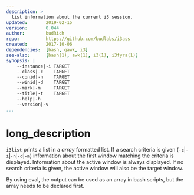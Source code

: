 ```yaml
---
description: >
  list information about the current i3 session.
updated:       2019-02-15
version:       0.044
author:        budRich
repo:          https://github.com/budlabs/i3ass
created:       2017-10-06
dependencies:  [bash, gawk, i3]
see-also:      [bash(1), awk(1), i3(1), i3fyra(1)]
synopsis: |
    --instance|-i TARGET
    --class|-c    TARGET
    --conid|-n    TARGET
    --winid|-d    TARGET
    --mark|-m     TARGET
    --title|-t    TARGET
    --help|-h
    --version|-v
...
```


# long_description

`i3list` prints a list in a *array* formatted list. 
If a search criteria is given 
(`-c`|`-i`|`-n`|`-d`|`-m`) 
information about the first window matching the criteria is displayed. 
Information about the active window is always displayed. 
If no search criteria is given, 
the active window will also be the target window.

By using eval, 
the output can be used as an array in bash scripts, 
but the array needs to be declared first.
